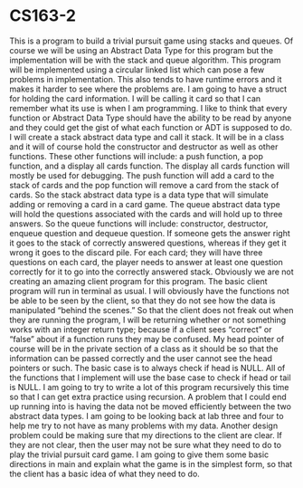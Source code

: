 # CS163-2
This is a program to build a trivial pursuit game using stacks and queues. Of course we will be using an Abstract Data Type for this program but the implementation will be with the stack and queue algorithm. This program will be implemented using a circular linked list which can pose a few problems in implementation. This also tends to have runtime errors and it makes it harder to see where the problems are. I am going to have a struct for holding the card information. I will be calling it card so that I can remember what its use is when I am programming. I like to think that every function or Abstract Data Type should have the ability to be read by anyone and they could get the gist of what each function or ADT is supposed to do. I will create a stack abstract data type and call it stack. It will be in a class and it will of course hold the constructor and destructor as well as other functions. 
	These other functions will include: a push function, a pop function, and a display all cards function. The display all cards function will mostly be used for debugging. The push function will add a card to the stack of cards and the pop function will remove a card from the stack of cards. So the stack abstract data type is a data type that will simulate adding or removing a card in a card game. 
	The queue abstract data type will hold the questions associated with the cards and will hold up to three answers. So the queue functions will include: constructor, destructor, enqueue question and dequeue question. If someone gets the answer right it goes to the stack of correctly answered questions, whereas if they get it wrong it goes to the discard pile. For each card; they will have three questions on each card, the player needs to answer at least one question correctly for it to go into the correctly answered stack. 
	Obviously we are not creating an amazing client program for this program. The basic client program will run in terminal as usual. I will obviously have the functions not be able to be seen by the client, so that they do not see how the data is manipulated “behind the scenes.” So that the client does not freak out when they are running the program, I will be returning whether or not something works with an integer return type; because if a client sees “correct” or “false” about if a function runs they may be confused. My head pointer of course will be in the private section of a class as it should be so that the information can be passed correctly and the user cannot see the head pointers or such. The basic case is to always check if head is NULL. All of the functions that I implement will use the base case to check if head or tail is NULL. I am going to try to write a lot of this program recursively this time so that I can get extra practice using recursion. A problem that I could end up running into is having the data not be moved efficiently between the two abstract data types. I am going to be looking back at lab three and four to help me try to not have as many problems with my data. Another design problem could be making sure that my directions to the client are clear. If they are not clear, then the user may not be sure what they need to do to play the trivial pursuit card game. I am going to give them some basic directions in main and explain what the game is in the simplest form, so that the client has a basic idea of what they need to do.
